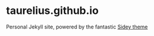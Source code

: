 # taurelius.github.io

Personal Jekyll site, powered by the fantastic [Sidey theme](https://github.com/ronv/sidey)
